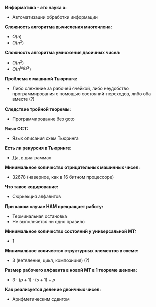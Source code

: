 **Информатика - это наука о:**
- Автоматизации обработки информации

**Сложность алгоритма вычисления многочлена:**
- $O(n)$
- $O(n^2)$

**Сложность алгоритма умножения двоичных чисел:**  
- $O(n^2)$  
- $O(n^{log_2 3})$

**Проблема с машиной Тьюринга:**
- Либо слежение за рабочей ячейкой, либо неудобство программирования с помощью состояний-переходов, либо оба вместе (?)

**Следствие тройной теоремы:**
- Программирование без goto

**Язык ОСТ:**
- Язык описания схем Тьюринга

**Есть ли рекурсия в Тьюринге:**
- Да, в диаграммах

**Минимальное количество отрицательных машинных чисел:**
- 32678 (наверное, как в 16 битном процессоре)

**Что такое кодирование:**
- Сюрьекция алфавитов

**При каком случае НАМ прекращает работу:**
- Терминальная остановка
- Не выполняется ни одно правило

**Минимальное количество состояний у универсальной МТ:**
- 1

**Минимальное количество структурных элементов в схеме:**
- 3 (ветвление, цикл, композиция) (?)

**Размер рабочего алфавита в новой МТ в 1 теореме шенона:**
- $3\cdot(p+1)\cdot(s+1) + p$

**Как реализуется деление двоичных чисел:**
- Арифметическим сдвигом
